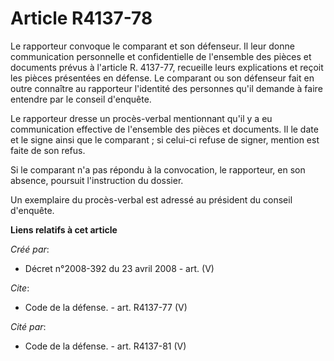 # Article R4137-78

Le rapporteur convoque le comparant et son défenseur. Il leur donne communication personnelle et confidentielle de l'ensemble
des pièces et documents prévus à l'article R. 4137-77, recueille leurs explications et reçoit les pièces présentées en
défense. Le comparant ou son défenseur fait en outre connaître au rapporteur l'identité des personnes qu'il demande à faire
entendre par le conseil d'enquête. 

Le rapporteur dresse un procès-verbal mentionnant qu'il y a eu communication effective de l'ensemble des pièces et documents.
Il le date et le signe ainsi que le comparant ; si celui-ci refuse de signer, mention est faite de son refus. 

Si le comparant n'a pas répondu à la convocation, le rapporteur, en son absence, poursuit l'instruction du dossier. 

Un exemplaire du procès-verbal est adressé au président du conseil d'enquête.

**Liens relatifs à cet article**

_Créé par_:

  - Décret n°2008-392 du 23 avril 2008 - art. (V)

_Cite_:

  - Code de la défense. - art. R4137-77 (V)

_Cité par_:

  - Code de la défense. - art. R4137-81 (V)
